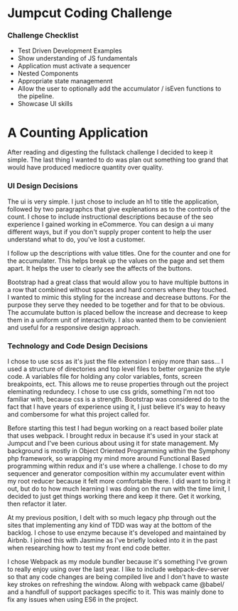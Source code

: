 # Jumpcut Coding Challenge

### Challenge Checklist
+ Test Driven Development Examples
+ Show understanding of JS fundamentals
+ Application must activate a sequencer
+ Nested Components
+ Appropriate state managemennt
+ Allow the user to optionally add the accumulator / isEven functions to the pipeline.
+ Showcase UI skills

# A Counting Application

After reading and digesting the fullstack challenge I decided to keep it simple. The last thing I wanted to do was plan out something too grand that would have produced mediocre quantity over quality.

### UI Design Decisions

The ui is very simple. I just chose to include an h1 to title the application, followed by two paragraphcs that give explenations as to the controls of the count. I chose to include instructional descriptions because of the seo experience I gained working in eCommerce. You can design a ui many different ways, but if you don't supply proper content to help the user understand what to do, you've lost a customer.

I follow up the descriptions with value titles. One for the counter and one for the accumulater. This helps break up the values on the page and set them apart. It helps the user to clearly see the affects of the buttons.

Bootstrap had a great class that would allow you to have multiple buttons in a row that combined without spaces and hard corners where they touched. I wanted to mimic this styling for the increase and decrease buttons. For the purpose they serve they needed to be together and for that to be obvious. The accumulate button is placed bellow the increase and decrease to keep them in a uniform unit of interactivity. I also wanted them to be convienient and useful for a responsive design approach.

### Technology and Code Design Decisions

I chose to use scss as it's just the file extension I enjoy more than sass... I used a structure of directories and top level files to better organize the style code. A variables file for holding any color variables, fonts, screen breakpoints, ect. This allows me to reuse properties through out the project eleminating redundecy. I chose to use css grids, something I'm not too familiar with, because css is a strength. Bootstrap was considered do to the fact that I have years of experience using it, I just believe it's way to heavy and combersome for what this project called for.

Before starting this test I had begun working on a react based boiler plate that uses webpack. I brought redux in because it's used in your stack at Jumpcut and I've been curious about using it for state management. My background is mostly in Object Oriented Programming within the Symphony php framework, so wrapping my mind more around Functional Based programming within redux and it's use where a challenge. I chose to do my sequencer and generator composition within my accumulater event within my root reducer because it felt more comfortable there. I did want to bring it out, but do to how much learning I was doing on the run with the time limit, I decided to just get things working there and keep it there. Get it working, then refactor it later.

At my previous position, I delt with so much legacy php through out the sites that implementing any kind of TDD was way at the bottom of the backlog. I chose to use enzyme because it's developed and maintained by Airbnb. I joined this with Jasmine as I've briefly looked into it in the past when researching how to test my front end code better.

I chose Webpack as my module bundler because it's something I've grown to really enjoy using over the last year. I like to include webpack-dev-server so that any code changes are being compiled live and I don't have to waste key strokes on refreshing the window. Along with webpack came @babel/ and a handfull of support packages specific to it. This was mainly done to fix any issues when using ES6 in the project.




